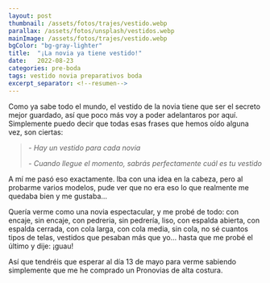 ```yaml
---
layout: post
thumbnail: /assets/fotos/trajes/vestido.webp
parallax: /assets/fotos/unsplash/vestidos.webp
mainImage: /assets/fotos/trajes/vestido.webp
bgColor: "bg-gray-lighter"
title:  "¡La novia ya tiene vestido!"
date:   2022-08-23
categories: pre-boda
tags: vestido novia preparativos boda
excerpt_separator: <!--resumen-->
---
```


Como ya sabe todo el mundo, el vestido de la novia tiene que ser el secreto mejor guardado, así que poco más voy a poder adelantaros por aquí.
Simplemente puedo decir que todas esas frases que hemos oído alguna vez, son ciertas:
> *- Hay un vestido para cada novia*
> 
> *- Cuando llegue el momento, sabrás perfectamente cuál es tu vestido*


A mí me pasó eso exactamente. Iba con una idea en la cabeza, pero al probarme varios modelos, pude ver que no era eso lo que realmente me quedaba bien y me gustaba...

Quería verme como una novia espectacular, y me probé de todo: con encaje, sin encaje, con pedreria, sin pedrería, liso, con espalda abierta, con espalda cerrada, con cola larga, con cola media, sin cola, no sé cuantos tipos de telas, vestidos que pesaban más que yo... hasta que me probé el último y dije: ¡guau!

Así que tendréis que esperar al día 13 de mayo para verme sabiendo simplemente que me he comprado un Pronovias de alta costura.
